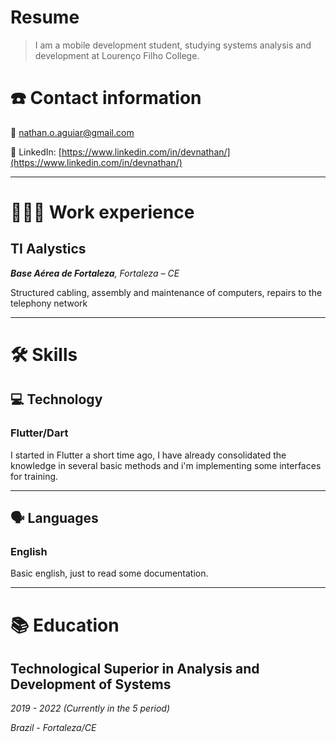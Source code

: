 # Resume

> I am a mobile development student, studying systems analysis and development at Lourenço Filho College.
> 

# ☎️ Contact information

📧 nathan.o.aguiar@gmail.com

🔗 LinkedIn: [https://www.linkedin.com/in/devnathan/](https://www.linkedin.com/in/devnathan/)

---

# **👩🏻‍💻** Work experience

## TI Aalystics

***Base Aérea de Fortaleza**, Fortaleza – CE*

Structured cabling, assembly and maintenance of computers, repairs to the telephony network

---

# 🛠 Skills

## 💻 Technology

### Flutter/Dart

I started in Flutter a short time ago, I have already consolidated the knowledge in several basic methods and i'm implementing some interfaces for training.

---

## 🗣 Languages

### English

Basic english, just to read some documentation.

---

# 📚 Education

## Technological Superior in Analysis and Development of Systems

*2019 - 2022 (Currently in the 5 period)*

*Brazil - Fortaleza/CE*
